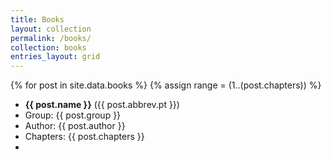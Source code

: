 ```yaml
---
title: Books
layout: collection
permalink: /books/
collection: books
entries_layout: grid
---
```



{% for post in site.data.books %}
{% assign range = (1..(post.chapters)) %}
  <article>
    <ul>
<li><strong>{{ post.name }}</strong> ({{ post.abbrev.pt }})</li>
<li>Group: {{ post.group }}</li>
<li>Author: {{ post.author }}</li>
<li>Chapters: {{ post.chapters }}</li>
<li><a target="_blank" href="/b?{{ post.abbrev.pt }}/1/{{ post.chapters }}>{{ post.name }} 1:</a></li>
</ul>


<!-- https://www.abibliadigital.com.br/api/verses/nvi/gn/1 -->

    <!-- {"abbrev":{"pt":"gn","en":"gn"},"author":"Moisés","chapters":50,"group":"Pentateuco","name":"Gênesis","testament":"VT"} -->

  </article>
{% endfor %}

